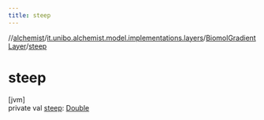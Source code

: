 ```yaml
---
title: steep
---
```

//[alchemist](../../../index.html)/[it.unibo.alchemist.model.implementations.layers](../index.html)/[BiomolGradientLayer](index.html)/[steep](steep.html)



# steep



[jvm]\
private val [steep](steep.html): [Double](https://kotlinlang.org/api/latest/jvm/stdlib/kotlin/-double/index.html)




